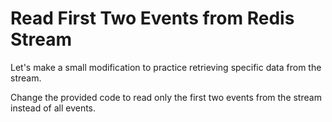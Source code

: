 # Read First Two Events from Redis Stream

Let's make a small modification to practice retrieving specific data from the stream.

Change the provided code to read only the first two events from the stream instead of all events.